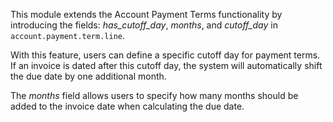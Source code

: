 This module extends the Account Payment Terms functionality by introducing the 
fields: *has_cutoff_day*, *months*, and *cutoff_day* in `account.payment.term.line`.

With this feature, users can define a specific cutoff day for payment terms. If an 
invoice is dated after this cutoff day, the system will automatically shift the due 
date by one additional month.

The *months* field allows users to specify how many months should be added to the 
invoice date when calculating the due date.
